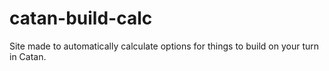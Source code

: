 # catan-build-calc
Site made to automatically calculate options for things to build on your turn in Catan.
